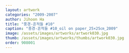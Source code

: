 ```yaml
---
layout: artwork
categories: "2009-2007"
author: Jihoon Ha
title: "풍경-흔적들 #10"
caption: "풍경-흔적들 #10_oil on paper_25×25㎝_2009"
image: /assets/images/artworks/artwork030.jpg
thumb: /assets/images/artworks/thumbs/artwork030.jpg
order: 908001
---
```

